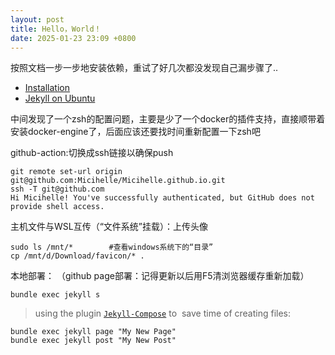 ```yaml
---
layout: post
title: Hello，World！
date: 2025-01-23 23:09 +0800
---
```


按照文档一步一步地安装依赖，重试了好几次都没发现自己漏步骤了..
- [Installation](https://jekyllrb.com/docs/installation/)
- [Jekyll on Ubuntu](https://jekyllrb.com/docs/installation/ubuntu/)

中间发现了一个zsh的配置问题，主要是少了一个docker的插件支持，直接顺带着安装docker-engine了，后面应该还要找时间重新配置一下zsh吧

github-action:切换成ssh链接以确保push
```
git remote set-url origin git@github.com:Micihelle/Micihelle.github.io.git
ssh -T git@github.com
Hi Micihelle! You've successfully authenticated, but GitHub does not provide shell access.
```

主机文件与WSL互传（“文件系统”挂载）：上传头像
```
sudo ls /mnt/*        #查看windows系统下的“目录”
cp /mnt/d/Download/favicon/* .
```

本地部署： （github page部署：记得更新以后用F5清浏览器缓存重新加载）
```
bundle exec jekyll s
```

>using the plugin [`Jekyll-Compose`](https://github.com/jekyll/jekyll-compose) to  save time of creating files:

```
bundle exec jekyll page "My New Page"
bundle exec jekyll post "My New Post"
```

<script src="https://giscus.app/client.js"
        data-repo="micihelle/micihelle.github.io"
        data-repo-id="R_kgDONufzcA"
        data-category="Announcements"
        data-category-id="DIC_kwDONufzcM4CmRtu"
        data-mapping="pathname"
        data-strict="0"
        data-reactions-enabled="1"
        data-emit-metadata="0"
        data-input-position="bottom"
        data-theme="preferred_color_scheme"
        data-lang="zh-CN"
        crossorigin="anonymous"
        async>
</script>